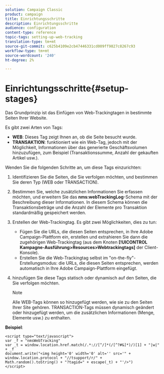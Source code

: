 ```yaml
---
solution: Campaign Classic
product: campaign
title: Einrichtungsschritte
description: Einrichtungsschritte
audience: configuration
content-type: reference
topic-tags: setting-up-web-tracking
translation-type: tm+mt
source-git-commit: c625b4109e2cb47446331cd009ff9827c8267c93
workflow-type: tm+mt
source-wordcount: '240'
ht-degree: 2%

---
```



# Einrichtungsschritte{#setup-stages}

Das Grundprinzip ist das Einfügen von Web-Trackingtagen in bestimmte Seiten Ihrer Website.

Es gibt zwei Arten von Tags:

* **WEB**: Dieses Tag zeigt Ihnen an, ob die Seite besucht wurde.
* **TRANSAKTION**: funktioniert wie ein Web-Tag, jedoch mit der Möglichkeit, Informationen über das generierte Geschäftsvolumen hinzuzufügen, zum Beispiel (Transaktionssumme, Anzahl der gekauften Artikel usw.).

Wenden Sie die folgenden Schritte an, um diese Tags einzurichten:

1. Identifizieren Sie die Seiten, die Sie verfolgen möchten, und bestimmen Sie deren Typ (WEB oder TRANSACTION).
1. Bestimmen Sie, welche zusätzlichen Informationen Sie erfassen möchten, und erweitern Sie das **nms:webTrackingLog**-Schema mit der Beschreibung dieser Informationen. In diesem Schema können die Transaktionsbeträge und die Anzahl der Elemente pro Transaktion standardmäßig gespeichert werden.
1. Erstellen der Web-Trackingtag. Es gibt zwei Möglichkeiten, dies zu tun:

   * Fügen Sie die URLs, die diesen Seiten entsprechen, in Ihre Adobe Campaign-Plattform ein, erstellen und extrahieren Sie dann die zugehörigen Web-Trackingtag (aus dem Knoten **[!UICONTROL Kampagne-Ausführung>Resources>Webtrackingtags]** der Client-Konsole).
   * Erstellen Sie die Web-Trackingtag selbst im &quot;on-the-fly&quot;-Erstellungsmodus: die URLs, die diesen Seiten entsprechen, werden automatisch in Ihre Adobe Campaign-Plattform eingefügt.

1. hinzufügen Sie diese Tags statisch oder dynamisch auf den Seiten, die Sie verfolgen möchten.

   >[!NOTE]
   >
   >Alle WEB-Tags können so hinzugefügt werden, wie sie zu den Seiten Ihrer Site gehören. TRANSACTION-Tags müssen dynamisch geändert oder hinzugefügt werden, um die zusätzlichen Informationen (Menge, Elemente usw.) zu enthalten.

**Beispiel**:

```
<script type="text/javascript">
var _f = "nmsWebTracking"
var _t = window.location.href.match(/.*://[^/]*(/[^?#&]*)/)[1] + "|w|" + _f
document.write("<img height='0' width='0' alt='' src='" +
window.location.protocol + "//tsupport/r/" +
Math.random().toString() + "?tagid=" + escape(_t) + "'/>")
</script>
```

